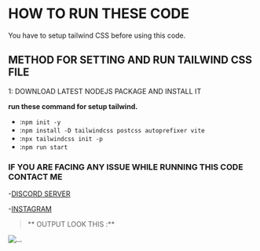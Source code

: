# HOW TO RUN THESE CODE
You have to setup tailwind CSS before using this code.


## METHOD FOR SETTING AND RUN TAILWIND CSS FILE

1: DOWNLOAD LATEST NODEJS PACKAGE AND INSTALL IT 


__**run these command for setup tailwind.**__
-   :`npm init -y`
-   :`npm install -D tailwindcss postcss autoprefixer vite`
-   :`npx tailwindcss init -p`
-   :`npm run start`

### IF YOU ARE FACING ANY ISSUE WHILE RUNNING THIS CODE CONTACT ME 

-[DISCORD SERVER](https://discord.gg/NxRn6BSZ83)

-[INSTAGRAM](https://www.instagram.com/ig_sam.34/)



>** OUTPUT LOOK THIS :**


<img src="https://media.discordapp.net/attachments/986698456213110875/1001002422778466344/njjs.png?width=857&height=427"
     alt="..."
      />

